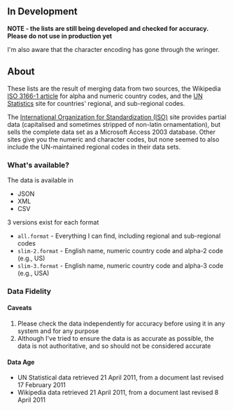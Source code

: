 In Development
--------------

**NOTE - the lists are still being developed and checked for accuracy. Please do not use in production yet**

I'm also aware that the character encoding has gone through the wringer.

About
-----

These lists are the result of merging data from two sources, the Wikipedia [ISO 3166-1 article](http://en.wikipedia.org/wiki/ISO_3166-1#Officially_assigned_code_elements) for alpha and numeric country codes, and the [UN Statistics](http://unstats.un.org/unsd/methods/m49/m49regin.htm) site for countries' regional, and sub-regional codes.

The [International Organization for Standardization (ISO)](http://www.iso.org/iso/english_country_names_and_code_elements) site provides partial data (capitalised and sometimes stripped of non-latin ornamentation), but sells the complete data set as a Microsoft Access 2003 database. Other sites give you the numeric and character codes, but none seemed to also include the UN-maintained regional codes in their data sets.

### What's available?

The data is available in

* JSON
* XML
* CSV

3 versions exist for each format

* `all.format` - Everything I can find, including regional and sub-regional codes
* `slim-2.format` - English name, numeric country code and alpha-2 code (e.g., US)
* `slim-3.format` - English name, numeric country code and alpha-3 code (e.g., USA)

### Data Fidelity

#### Caveats

1. Please check the data independently for accuracy before using it in any system and for any purpose
1. Although I've tried to ensure the data is as accurate as possible, the data is not authoritative, and so should not be considered accurate

#### Data Age

* UN Statistical data retrieved 21 April 2011, from a document last revised 17 February 2011
* Wikipedia data retrieved 21 April 2011, from a document last revised 8 April 2011
